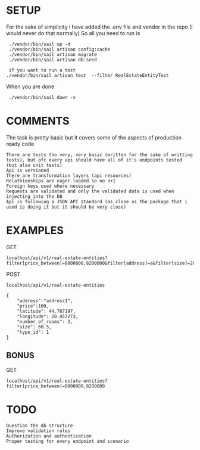 
# SETUP
For the sake of simplicity i have added the .env file and vendor in the repo (I would never do that normally)
So all you need to run is
```
 ./vendor/bin/sail up -d
 ./vendor/bin/sail artisan config:cache
 ./vendor/bin/sail artisan migrate
 ./vendor/bin/sail artisan db:seed

 if you want to run a test
./vendor/bin/sail artisan test  --filter RealEstateEntityTest

```

When you are done
```
 ./vendor/bin/sail down -v
```

# COMMENTS
The task is pretty basic but it covers some of the aspects of production ready code
```
There are tests tho very, very basic (written for the sake of writting tests), but ofc every api should have all of it's endpoints tested (but also unit tests)
Api is versioned
There are transformation layers (api resources)
Relathionships are eager loaded so no n+1
Foreign keys used where necessary
Requests are validated and only the validated data is used when injecting into the DB
Api is following a JSON API standard (as close as the package that i used is doing it but it should be very close)
```
# EXAMPLES

GET 
```
localhost/api/v1/real-estate-entities?filter[price_between]=8000000,8200000&filter[address]=a&filter[size]=2676&filter[number_of_rooms]=5
```

POST 

```
localhost/api/v1/real-estate-entities

{
    "address":"address1",
    "price":100,
    "latitude": 44.787197,
    "longitude": 20.457273,
    "number_of_rooms": 3,
    "size": 60.5,
    "type_id": 1
}
```

## BONUS
GET 
```
localhost/api/v1/real-estate-entities?filter[price_between]=8000000,8200000
```

# TODO
```
Question the db structure
Improve validation rules
Authorization and authentication
Proper testing for every endpoint and scenario
```
